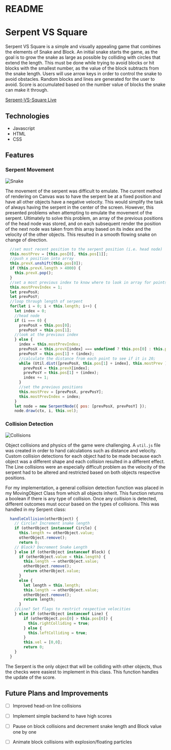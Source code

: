 # README

# Serpent VS Square
Serpent VS Square is a simple and visually appealing game that combines the elements of Snake and Block. An initial snake starts the game, as the goal is to grow the snake as large as possible by colliding with circles that extend the length. This must be done while trying to avoid blocks or hit blocks with the smallest number, as the value of the block subtracts from the snake length. Users will use arrow keys in order to control the snake to avoid obstacles. Random blocks and lines are generated for the user to avoid. Score is accumulated based on the number value of blocks the snake can make it through.
 
[Serpent-VS-Square Live](https://raymondlang.github.io/serpent-vs-square/)

## Technologies
* Javascript
* HTML
* CSS

## Features
### Serpent Movement

![Snake](https://s3-us-west-1.amazonaws.com/sonicstratus/serpvsquare.gif)

The movement of the serpent was difficult to emulate. The current method of rendering on Canvas was to have the serpent be at a fixed position and have all other objects have a negative velocity. This would simplify the task of always having the serpent in the center of the screen. However, this presented problems when attempting to emulate the movement of the serpent. Ultimately to solve this problem, an array of the previous positions of the head node was stored, and on each subsequent render the position of the next node was taken from this array based on its index and the velocity of the other objects. This resulted in a smooth flowing snake on change of direction. 

```javascript
  //set most recent position to the serpent position (i.e. head node)
  this.mostPrev = [this.pos[0], this.pos[1]];
  //push x position into array
  this.prevX.unshift(this.pos[0]);
  if (this.prevX.length > 4000) {
    this.prevX.pop();
  }
  //set a most previous index to know where to look in array for points
  this.mostPrevIndex = 1;
  let prevPosX;
  let prevPosY;
  //loop through length of serpent
  for(let i = 0; i < this.length; i++) {
    let index = 0;
    //head node
    if (i === 0) {
      prevPosX = this.pos[0];
      prevPosY = this.pos[1];
    //look at the previous index
    } else {
      index = this.mostPrevIndex;
      prevPosX = this.prevX[index] === undefined ? this.pos[0] : this.prevX[index];
      prevPosY = this.pos[1] + (index);
      //calculate the distance from each point to see if it is 20;
      while (Util.dist([prevPosX, this.pos[1] + index], this.mostPrev ) < 21) {
        prevPosX = this.prevX[index];
        prevPosY = this.pos[1] + (index);
        index += 1;
      }
      //set the previous positions
      this.mostPrev = [prevPosX, prevPosY];
      this.mostPrevIndex = index;
    }
    let node = new SerpentNode({ pos: [prevPosX, prevPosY] });
    node.draw(ctx, i, this.vel);
```

### Collision Detection
![Collisions](https://s3-us-west-1.amazonaws.com/sonicstratus/collisions.gif)

Object collisions and physics of the game were challenging. A `util.js` file was created in order to hand calculations such as distance and velocity. Custom collision detections for each object had to be made because each object was a different shape and each collision resulted in a different effect. The Line collisions were an especially difficult problem as the velocity of the serpent had to be altered and restricted based on both objects respective positions. 

For my implementation, a general collision detection function was placed in my MovingObject Class from which all objects inherit. This function returns a boolean if there is any type of collision. Once any collision is detected, different outcomes must occur based on the types of collisions. This was handled in my Serpent class: 

```javascript
  handleCollision(otherObject) {
    // Circle? Increment snake length
    if (otherObject instanceof Circle) {
      this.length += otherObject.value;
      otherObject.remove();
      return 0;
    // Block? Decrement Snake Length
    } else if (otherObject instanceof Block) {
      if (otherObject.value < this.length) {
        this.length -= otherObject.value;
        otherObject.remove();
        return otherObject.value;
      }
      else {
        let length = this.length;
        this.length -= otherObject.value;
        otherObject.remove();
        return length;
      }
    //Line? Set flags to restrict respective velocities
    } else if (otherObject instanceof Line) {
        if (otherObject.pos[0] > this.pos[0]) {
          this.rightColliding = true;
        } else {
          this.leftColliding = true;
        }
        this.vel = [0,0];
        return 0;
    }
  }
```
The Serpent is the only object that will be colliding with other objects, thus the checks were easiest to implement in this class. This function handles the update of the score.


## Future Plans and Improvements 

- [ ] Improved head-on line collisions
- [ ] Implement simple backend to have high scores
- [ ] Pause on block collisions and decrement snake length and Block value one by one
- [ ] Animate block collisions with explosion/floating particles





